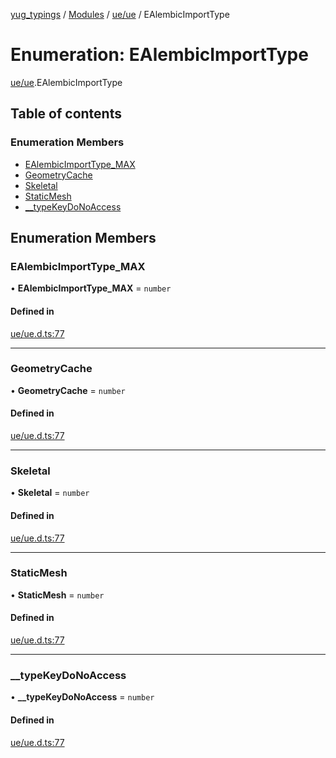 [yug_typings](../README.md) / [Modules](../modules.md) / [ue/ue](../modules/ue_ue.md) / EAlembicImportType

# Enumeration: EAlembicImportType

[ue/ue](../modules/ue_ue.md).EAlembicImportType

## Table of contents

### Enumeration Members

- [EAlembicImportType\_MAX](ue_ue.EAlembicImportType.md#ealembicimporttype_max)
- [GeometryCache](ue_ue.EAlembicImportType.md#geometrycache)
- [Skeletal](ue_ue.EAlembicImportType.md#skeletal)
- [StaticMesh](ue_ue.EAlembicImportType.md#staticmesh)
- [\_\_typeKeyDoNoAccess](ue_ue.EAlembicImportType.md#__typekeydonoaccess)

## Enumeration Members

### EAlembicImportType\_MAX

• **EAlembicImportType\_MAX** = `number`

#### Defined in

[ue/ue.d.ts:77](https://github.com/YugMetaverse/yug_typings/blob/25cad34/ue/ue.d.ts#L77)

___

### GeometryCache

• **GeometryCache** = `number`

#### Defined in

[ue/ue.d.ts:77](https://github.com/YugMetaverse/yug_typings/blob/25cad34/ue/ue.d.ts#L77)

___

### Skeletal

• **Skeletal** = `number`

#### Defined in

[ue/ue.d.ts:77](https://github.com/YugMetaverse/yug_typings/blob/25cad34/ue/ue.d.ts#L77)

___

### StaticMesh

• **StaticMesh** = `number`

#### Defined in

[ue/ue.d.ts:77](https://github.com/YugMetaverse/yug_typings/blob/25cad34/ue/ue.d.ts#L77)

___

### \_\_typeKeyDoNoAccess

• **\_\_typeKeyDoNoAccess** = `number`

#### Defined in

[ue/ue.d.ts:77](https://github.com/YugMetaverse/yug_typings/blob/25cad34/ue/ue.d.ts#L77)
